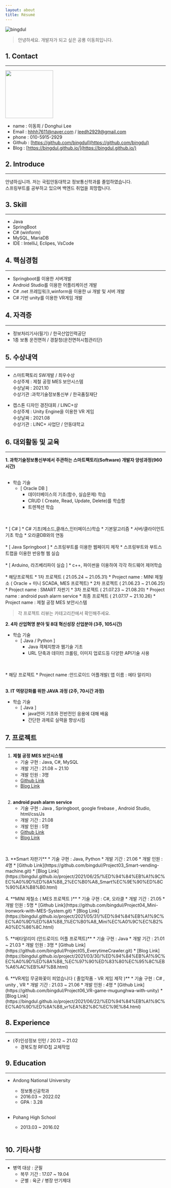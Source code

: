 ```yaml
---
layout: about
title: Résumé
---
```


![bingdul](/assets/images/banners/bingdul.jpg)  
>안녕하세요. 개발자가 되고 싶은 공룡 이동희입니다.

## 1. Contact

---

<b><img src="/assets/images/banners/증명사진.jpg" width="150"></b>  


* name : 이동희 / Donghui Lee
* Email : hhhh7611@naver.com  / leedh2929@gmail.com
* phone : 010-5915-2929
* Github : [https://github.com/bingdul](https://github.com/bingdul)
* Blog : [https://bingdul.github.io/](https://bingdul.github.io/)

## 2. Introduce

---
안녕하십니까. 저는 국립안동대학교 정보통신학과를 졸업하였습니다.  
스프링부트를 공부하고 있으며  백엔드 취업을 희망합니다.

## 3. Skill

---

* Java
* SpringBoot
* C# (winform)
* MySQL, MariaDB
* IDE : IntelliJ, Eclipes, VsCode

## 4. 핵심경험

---

* Springboot를 이용한 서버개발
* Android Studio를 이용한 어플리케이션 개발
* C# .net 프레임워크,winform을 이용한 ui 개발 및 서버 개발
* C# 기반 unity를 이용한 VR게임 개발

## 4. 자격증

---

* 정보처리기사(필기) / 한국산업인력공단
* 1종 보통 운전면허 / 경찰청(운전면허시험관리단)  
  
## 5. 수상내역

---

* 스마트팩토리 SW개발 / 최우수상  
  수상주제 : 제철 공정 MES 보안시스템  
  수상날짜 : 2021.10  
  수상기관 :과학기술정보통신부 / 한국품질재단  

* 캡스톤 디자인 경진대회 / LINC+상  
  수상주제 : Unity Engine을 이용한 VR 게임  
  수상날짜 : 2021.08  
  수상기관 : LINC+ 사업단 / 안동대학교  

## 6. 대외활동 및 교육

---

**1. 과학기술정보통신부에서 주관하는 스마트팩토리(Software) 개발자 양성과정(960시간)**
   <br>
   <br>
   * 학습 기술
     * [ Oracle DB ]
       * 데이터베이스의 기초(함수, 실습문제) 학습
       * CRUD ( Create, Read, Update, Delete)를 학습함 
       * 트렌젝션 학습
  <br>
  <br>
     * [ C# ]
       * C# 기초(메소드,클래스,인터페이스)학습
       * 기본알고리즘
       * 서버/클라이언트 기초 학습
       * 오라클DB와의 연동
  <br>
  <br>
     * [ Java Springboot ]
       * 스프링부트를 이용한 웹페이지 제작  
       * 스프링부트와 부트스트랩을 이용한 반응형 웹 실습
  <br>
  <br>
     * [ Arduino, 라즈베리파이 실습 ]
       * c++, 파이썬을 이용하여 각각 하드웨어 제어학습
  <br>
  <br> 
    * 해당프로젝트
      * 1차 프로젝트 ( 21.05.24 ~ 21.05.31)
        * Project name : MINI 제철소 ( Oracle + 미니 SCADA, MES 프로젝트)
      * 2차 프로젝트 ( 21.06.23 ~ 21.06.25)
        * Project name : SMART 자판기
      * 3차 프로젝트 ( 21.07.23 ~ 21.08.20)
        * Project name : android push alarm service
      * 최종 프로젝트 ( 21.07.17 ~ 21.10.26)
        * Project name : 제철 공정 MES 보안시스템  

>각 프로젝트 리뷰는 카테고리칸에서 확인해주세요.

**2.  4차 산업혁명 분야 및 8대 혁신성장 산업분야 (3주, 105시간)**  
  * 학습 기술
    * [ Java / Python ]
      * Java 객체지향과 웹기술 기초
      * URL 단축과 데이터 크롤링, 이미지 업로드등 다양한 API기술 사용
  <br>
  <br> 
  * 해당 프로젝트
    * Project name :안드로이드 어플개발( 앱 이름 : 에타 알리미)
  <br>
  <br>   
  
  **3. IT 역량강화를 위한 JAVA 과정 (2주, 70시간 과정)** 
  * 학습 기술
    * [ Java ]
      * java언어 기초와 전반전인 응용에 대해 배움
      * 간단한 과제로 실력을 향상시킴


## 7. 프로젝트

---

1. **제철 공정 MES 보안시스템**
    * 기술 구현 : Java, C#, MySQL
    * 개발 기간 : 21.08 ~ 21.10
    * 개발 인원 : 3명
    * [Github Link](https://github.com/bingdul/Project01_MES-security-System.git)
    * [Blog Link](https://bingdul.github.io/project/2021/10/30/%ED%94%84%EB%A1%9C%EC%A0%9D%ED%8A%B8_%EC%B5%9C%EC%A2%85_%EC%A0%9C%EC%B2%A0%EA%B3%B5%EC%A0%95%EB%B3%B4%EC%95%88.html)
   <br>
   <br>
2. **android push alarm service**
    * 기술 구현 : Java , Springboot,  google firebase , Android Studio, html/css/Js
    * 개발 기간 : 21.08
    * 개발 인원 : 5명
    * [Github Link](https://github.com/bingdul/Project02_android-push-alarm-service.git)
    * [Blog Link](https://bingdul.github.io/project/2021/08/29/%ED%94%84%EB%A1%9C%EC%A0%9D%ED%8A%B8_3%EC%B0%A8_%EC%95%88%EB%93%9C%EB%A1%9C%EC%9D%B4%EB%93%9C%ED%91%B8%EC%8B%9C%EC%95%8C%EB%9E%8C%EC%84%9C%EB%B9%84%EC%8A%A4.html)
  <br>
  <br>
3. **Smart 자판기**  
   * 기술 구현 : Java, Python
   * 개발 기간 : 21.06
   * 개발 인원 : 4명
   * [Github Link](https://github.com/bingdul/Project03_Smart-vending-machine.git)
   * [Blog Link](https://bingdul.github.io/project/2021/06/25/%ED%94%84%EB%A1%9C%EC%A0%9D%ED%8A%B8_2%EC%B0%A8_Smart%EC%9E%90%ED%8C%90%EA%B8%B0.html)
  <br>
  <br>
4. **MINI 제철소 ( MES 프로젝트 )**
   * 기술 구현 : C#, 오라클
   * 개발 기간 : 21.05
   * 개발 인원 : 5명
   * [Github Link](https://github.com/bingdul/Project04_Mini-Ironwork-with-MES-System.git)
   * [Blog Link](https://bingdul.github.io/project/2021/05/31/%ED%94%84%EB%A1%9C%EC%A0%9D%ED%8A%B8_1%EC%B0%A8_Mini%EC%A0%9C%EC%B2%A0%EC%86%8C.html)
  <br>
  <br>
5. **에타알리미 (안드로이드 어플 프로젝트)**
   * 기술 구현 : Java
   * 개발 기간 : 21.01 ~ 21.03
   * 개발 인원 : 3명
   * [Github Link](https://github.com/bingdul/Project05_EverytimeCrawler.git)
   * [Blog Link](https://bingdul.github.io/project/2021/03/30/%ED%94%84%EB%A1%9C%EC%A0%9D%ED%8A%B8_%EC%97%90%ED%83%80%EC%95%8C%EB%A6%AC%EB%AF%B8.html)
  <br>
  <br>
6. **VR게임 무궁화꽃이 피었습니다 ( 졸업작품 - VR 게임 제작 )**
   * 기술 구현 : C# , unity , VR
   * 개발 기간 : 21.03 ~ 21.06
   * 개발 인원 : 4명
   * [Github Link](https://github.com/bingdul/Project06_VR-game-mugunghwa-with-unity)
   * [Blog Link](https://bingdul.github.io/project/2021/06/22/%ED%94%84%EB%A1%9C%EC%A0%9D%ED%8A%B8_vr%EA%B2%8C%EC%9E%84.html)

## 8. Experience

---

* (주)인성정보 인턴 / 20.12 ~ 21.02
  * 경북도청 RFID칩 교체작업
  
## 9. Education

---

* Andong National University
  * 정보통신공학과
  * 2016.03 ~ 2022.02
  * GPA : 3.28  
  
  <br>
* Pohang High School
  * 2013.03 ~ 2016.02
  
  <br>

## 10. 기타사항

---

* 병역 대상 : 군필
  * 복무 기간 : 17.07 ~ 19.04
  * 군별 : 육군 / 병장 만기제대